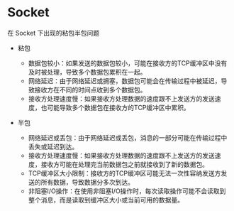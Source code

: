 # Socket

在 Socket 下出现的粘包半包问题

- 粘包
    - 数据包较小：如果发送的数据包较小，可能在接收方的TCP缓冲区中没有及时被处理，导致多个数据包累积在一起。 
    - 网络延迟：由于网络延迟或拥塞，数据包可能会在传输过程中被延迟，导致接收方在不同的时间点收到多个数据包。 
    - 接收方处理速度慢：如果接收方处理数据的速度跟不上发送方的发送速度，也可能导致多个数据包在接收方的TCP缓冲区中累积。

- 半包
  - 网络延迟或丢包：由于网络延迟或丢包，消息的一部分可能在传输过程中丢失或延迟到达。 
  - 接收方处理速度慢：如果接收方处理数据的速度跟不上发送方的发送速度，接收方可能在处理完当前数据包之前就接收到了新的数据包。 
  - TCP缓冲区大小限制：接收方的TCP缓冲区可能无法一次性容纳发送方发送的所有数据，导致数据分多次到达。 
  - 非阻塞I/O操作：在使用非阻塞I/O操作时，每次读取操作可能不会读取到整个消息，而是读取到缓冲区大小或当前可用的数据量。


